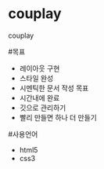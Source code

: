 # couplay
couplay

#목표
- 레이아웃 구현
- 스타일 완성
- 시멘틱한 문서 작성 목표
- 시간내에 완료
- 깃으로 관리하기
- 빨리 만들면 하나 더 만들기

#사용언어
- html5
- css3
